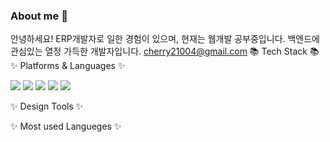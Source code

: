 ###  About me  👋
안녕하세요! ERP개발자로 일한 경험이 있으며, 현재는 웹개발 공부중입니다.
백엔드에  관심있는 열정 가득한 개발자입니다. 
cherry21004@gmail.com
📚 Tech Stack 📚
✨ Platforms & Languages ✨

   <img src="https://img.shields.io/badge/JavaScript-FFBF00?style=for-the-badge&logo=JavaScript&logoColor=white"> <img src="https://img.shields.io/badge/Html5-FF4000?style=for-the-badge&logo=Html5&logoColor=white"> <img src="https://img.shields.io/badge/CSS3-0174DF?style=for-the-badge&logo=CSS3&logoColor=white"> <img src="https://img.shields.io/badge/React-00BFFF?style=for-the-badge&logo=React&logoColor=white">
   <img src="https://img.shields.io/badge/Node.js-31B404?style=for-the-badge&logo=Node.js&logoColor=white">


✨ Design Tools ✨

  

✨ Most used Langueges ✨
